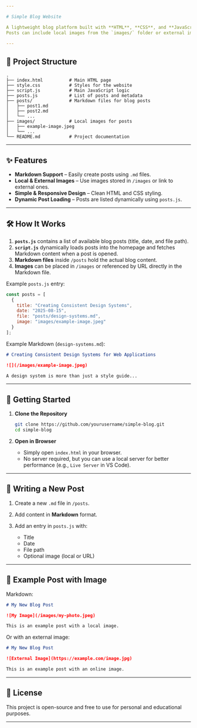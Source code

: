 ```yaml
---

# Simple Blog Website

A lightweight blog platform built with **HTML**, **CSS**, and **JavaScript**, supporting **Markdown** for post content.
Posts can include local images from the `images/` folder or external image links.

---
```


## 📂 Project Structure

```
.
├── index.html          # Main HTML page
├── style.css           # Styles for the website
├── script.js           # Main JavaScript logic
├── posts.js            # List of posts and metadata
├── posts/              # Markdown files for blog posts
│   ├── post1.md
│   ├── post2.md
│   └── ...
├── images/             # Local images for posts
│   ├── example-image.jpeg
│   └── ...
└── README.md           # Project documentation
```

---

## ✨ Features

* **Markdown Support** – Easily create posts using `.md` files.
* **Local & External Images** – Use images stored in `/images` or link to external ones.
* **Simple & Responsive Design** – Clean HTML and CSS styling.
* **Dynamic Post Loading** – Posts are listed dynamically using `posts.js`.

---

## 🛠 How It Works

1. **`posts.js`** contains a list of available blog posts (title, date, and file path).
2. **`script.js`** dynamically loads posts into the homepage and fetches Markdown content when a post is opened.
3. **Markdown files** inside `/posts` hold the actual blog content.
4. **Images** can be placed in `/images` or referenced by URL directly in the Markdown file.

Example `posts.js` entry:

```javascript
const posts = [
  {
    title: "Creating Consistent Design Systems",
    date: "2025-08-15",
    file: "posts/design-systems.md",
    image: "images/example-image.jpeg"
  }
];
```

Example Markdown (`design-systems.md`):

```markdown
# Creating Consistent Design Systems for Web Applications

![](/images/example-image.jpeg)

A design system is more than just a style guide...
```

---

## 🚀 Getting Started

1. **Clone the Repository**

   ```bash
   git clone https://github.com/yourusername/simple-blog.git
   cd simple-blog
   ```

2. **Open in Browser**

   * Simply open `index.html` in your browser.
   * No server required, but you can use a local server for better performance (e.g., `Live Server` in VS Code).

---

## 📄 Writing a New Post

1. Create a new `.md` file in `/posts`.
2. Add content in **Markdown** format.
3. Add an entry in `posts.js` with:

   * Title
   * Date
   * File path
   * Optional image (local or URL)

---

## 📌 Example Post with Image

Markdown:

```markdown
# My New Blog Post

![My Image](/images/my-photo.jpeg)

This is an example post with a local image.
```

Or with an external image:

```markdown
# My New Blog Post

![External Image](https://example.com/image.jpg)

This is an example post with an online image.
```

---

## 📜 License

This project is open-source and free to use for personal and educational purposes.

---